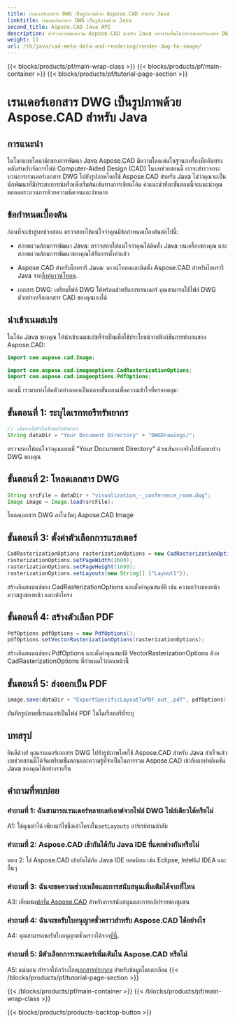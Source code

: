 ```yaml
---
title: เรนเดอร์เอกสาร DWG เป็นรูปภาพด้วย Aspose.CAD สำหรับ Java
linktitle: เรนเดอร์เอกสาร DWG เป็นรูปภาพด้วย Java
second_title: Aspose.CAD Java API
description: สำรวจการผสานรวม Aspose.CAD สำหรับ Java อย่างราบรื่นในการเรนเดอร์เอกสาร DWG ไปยังรูปภาพ ปฏิบัติตามคำแนะนำทีละขั้นตอนของเราเพื่อผลลัพธ์ที่มีประสิทธิภาพ
weight: 11
url: /th/java/cad-meta-data-and-rendering/render-dwg-to-image/
---
```


{{< blocks/products/pf/main-wrap-class >}}
{{< blocks/products/pf/main-container >}}
{{< blocks/products/pf/tutorial-page-section >}}

# เรนเดอร์เอกสาร DWG เป็นรูปภาพด้วย Aspose.CAD สำหรับ Java

## การแนะนำ

ในโลกแบบไดนามิกของการพัฒนา Java Aspose.CAD มีความโดดเด่นในฐานะเครื่องมืออันทรงพลังสำหรับจัดการไฟล์ Computer-Aided Design (CAD) ในบทช่วยสอนนี้ เราจะสำรวจกระบวนการเรนเดอร์เอกสาร DWG ไปยังรูปภาพโดยใช้ Aspose.CAD สำหรับ Java ไม่ว่าคุณจะเป็นนักพัฒนาที่มีประสบการณ์หรือเพิ่งเริ่มต้นเส้นทางการเขียนโค้ด คำแนะนำทีละขั้นตอนนี้จะแนะนำคุณตลอดกระบวนการด้วยความชัดเจนและง่ายดาย

## ข้อกำหนดเบื้องต้น

ก่อนที่จะเข้าสู่บทช่วยสอน ตรวจสอบให้แน่ใจว่าคุณมีข้อกำหนดเบื้องต้นต่อไปนี้:

- สภาพแวดล้อมการพัฒนา Java: ตรวจสอบให้แน่ใจว่าคุณได้ติดตั้ง Java บนเครื่องของคุณ และสภาพแวดล้อมการพัฒนาของคุณได้รับการตั้งค่าแล้ว

-  Aspose.CAD สำหรับไลบรารี Java: ดาวน์โหลดและติดตั้ง Aspose.CAD สำหรับไลบรารี Java จาก[ลิ้งค์ดาวน์โหลด](https://releases.aspose.com/cad/java/).

- เอกสาร DWG: เตรียมไฟล์ DWG ให้พร้อมสำหรับการเรนเดอร์ คุณสามารถใช้ไฟล์ DWG ตัวอย่างหรือเอกสาร CAD ของคุณเองได้

## นำเข้าเนมสเปซ

ในโค้ด Java ของคุณ ให้นำเข้าเนมสเปซที่จำเป็นเพื่อใช้ประโยชน์จากฟังก์ชันการทำงานของ Aspose.CAD:

```java
import com.aspose.cad.Image;

import com.aspose.cad.imageoptions.CadRasterizationOptions;
import com.aspose.cad.imageoptions.PdfOptions;
```

ตอนนี้ เรามาแบ่งโค้ดตัวอย่างออกเป็นหลายขั้นตอนเพื่อความเข้าใจที่ครอบคลุม:

## ขั้นตอนที่ 1: ระบุไดเรกทอรีทรัพยากร

```java
// เส้นทางไปยังไดเร็กทอรีทรัพยากร
String dataDir = "Your Document Directory" + "DWGDrawings/";
```

ตรวจสอบให้แน่ใจว่าคุณแทนที่ "Your Document Directory" ด้วยเส้นทางจริงไปยังแบบร่าง DWG ของคุณ

## ขั้นตอนที่ 2: โหลดเอกสาร DWG

```java
String srcFile = dataDir + "visualization_-_conference_room.dwg";
Image image = Image.load(srcFile);
```

โหลดเอกสาร DWG ลงในวัตถุ Aspose.CAD Image

## ขั้นตอนที่ 3: ตั้งค่าตัวเลือกการแรสเตอร์

```java
CadRasterizationOptions rasterizationOptions = new CadRasterizationOptions();
rasterizationOptions.setPageWidth(1600);
rasterizationOptions.setPageHeight(1600);
rasterizationOptions.setLayouts(new String[] {"Layout1"});
```

สร้างอินสแตนซ์ของ CadRasterizationOptions และตั้งค่าคุณสมบัติ เช่น ความกว้างของหน้า ความสูงของหน้า และเค้าโครง

## ขั้นตอนที่ 4: สร้างตัวเลือก PDF

```java
PdfOptions pdfOptions = new PdfOptions();
pdfOptions.setVectorRasterizationOptions(rasterizationOptions);
```

สร้างอินสแตนซ์ของ PdfOptions และตั้งค่าคุณสมบัติ VectorRasterizationOptions ด้วย CadRasterizationOptions ที่กำหนดไว้ก่อนหน้านี้

## ขั้นตอนที่ 5: ส่งออกเป็น PDF

```java
image.save(dataDir + "ExportSpecificLayoutToPDF_out_.pdf", pdfOptions);
```

บันทึกรูปภาพที่เรนเดอร์เป็นไฟล์ PDF ในไดเร็กทอรีที่ระบุ

## บทสรุป

ยินดีด้วย! คุณเรนเดอร์เอกสาร DWG ไปยังรูปภาพโดยใช้ Aspose.CAD สำหรับ Java สำเร็จแล้ว บทช่วยสอนนี้ได้จัดเตรียมขั้นตอนและความรู้ที่จำเป็นในการรวม Aspose.CAD เข้ากับแอปพลิเคชัน Java ของคุณได้อย่างราบรื่น

## คำถามที่พบบ่อย

### คำถามที่ 1: ฉันสามารถเรนเดอร์หลายเลย์เอาต์จากไฟล์ DWG ไฟล์เดียวได้หรือไม่

 A1: ใช่คุณทำได้ เพียงแก้ไขชื่อเค้าโครงใน`setLayouts` อาร์เรย์ตามลำดับ

### คำถามที่ 2: Aspose.CAD เข้ากันได้กับ Java IDE ที่แตกต่างกันหรือไม่

ตอบ 2: ใช่ Aspose.CAD เข้ากันได้กับ Java IDE ยอดนิยม เช่น Eclipse, IntelliJ IDEA และอื่นๆ

### คำถามที่ 3: ฉันจะขอความช่วยเหลือและการสนับสนุนเพิ่มเติมได้จากที่ไหน

 A3: เยี่ยมชม[ฟอรั่ม Aspose.CAD](https://forum.aspose.com/c/cad/19) สำหรับการสนับสนุนและการอภิปรายของชุมชน

### คำถามที่ 4: ฉันจะขอรับใบอนุญาตชั่วคราวสำหรับ Aspose.CAD ได้อย่างไร

 A4: คุณสามารถขอรับใบอนุญาตชั่วคราวได้จาก[ที่นี่](https://purchase.aspose.com/temporary-license/).

### คำถามที่ 5: มีตัวเลือกการเรนเดอร์เพิ่มเติมใน Aspose.CAD หรือไม่

 A5: แน่นอน สำรวจให้กว้างไกล[เอกสารประกอบ](https://reference.aspose.com/cad/java/) สำหรับข้อมูลโดยละเอียด
{{< /blocks/products/pf/tutorial-page-section >}}

{{< /blocks/products/pf/main-container >}}
{{< /blocks/products/pf/main-wrap-class >}}

{{< blocks/products/products-backtop-button >}}
